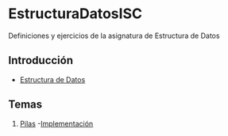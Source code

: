 # EstructuraDatosISC
Definiciones y ejercicios de la asignatura de Estructura de Datos
## Introducción 
- [Estructura de Datos](https://github.com/LuisOmarFlores6627/EstructuraDatosISC/blob/main/Definicion%20%20EstructuraDatos) 

## Temas
1. [Pilas](https://github.com/LuisOmarFlores6627/EstructuraDatosISC/blob/main/Pila/Pila.txt)
  -[Implementación](https://github.com/LuisOmarFlores6627/EstructuraDatosISC/blob/main/Pila/Implementaci%C3%B3n) 
